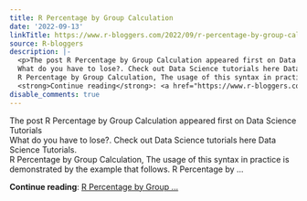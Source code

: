 ```yaml
---
title: R Percentage by Group Calculation
date: '2022-09-13'
linkTitle: https://www.r-bloggers.com/2022/09/r-percentage-by-group-calculation/
source: R-bloggers
description: |-
  <p>The post R Percentage by Group Calculation appeared first on Data Science Tutorials<br />
  What do you have to lose?. Check out Data Science tutorials here Data Science Tutorials.<br />
  R Percentage by Group Calculation, The usage of this syntax in practice is demonstrated by the example that follows. R Percentage by ...</p>
  <strong>Continue reading</strong>: <a href="https://www.r-bloggers.com/2022/09/r-percentage-by-group-calculation/">R Percentage by Group ...
disable_comments: true
---
```

<p>The post R Percentage by Group Calculation appeared first on Data Science Tutorials<br />
What do you have to lose?. Check out Data Science tutorials here Data Science Tutorials.<br />
R Percentage by Group Calculation, The usage of this syntax in practice is demonstrated by the example that follows. R Percentage by ...</p>
<strong>Continue reading</strong>: <a href="https://www.r-bloggers.com/2022/09/r-percentage-by-group-calculation/">R Percentage by Group ...